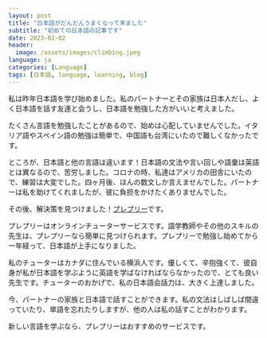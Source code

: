 ```yaml
---
layout: post
title: "日本語がだんだんうまくなって来ました"
subtitle: "初めての日本語の記事です"
date: 2023-02-02
header:
  image: /assets/images/climbing.jpeg
language: ja
categories: [Language]
tags: [日本語, language, learning, blog]
---
```


私は昨年日本語を学び始めました。私のパートナーとその家族は日本人だし、よく日本語を話す友達と会うし、日本語を勉強した方がいいと考えました。

たくさん言語を勉強したことがあるので、始めは心配していませんでした。イタリア語やスペイン語の勉強は簡単で、中国語も台湾にいたので難しくなかったです。

ところが、日本語と他の言語は違います！日本語の文法や言い回しや語彙は英語とは異なるので、苦労しました。コロナの時、私達はアメリカの田舎にいたので、練習は大変でした。四ヶ月後、ほんの数文しか言えませんでした。パートナーは私を助けてくれましたが、彼に負担をかけたくありませんでした。

その後、解決策を見つけました！[プレプリー](https://preply.com/en/?pref=MTU2OTIxNQ==)です。

プレプリーはオンラインチューターサービスです。語学教師やその他のスキルの先生は、プレプリーなら簡単に見つけられます。プレプリーで勉強し始めてから一年経って、日本語が上手になりました。

私のチューターはカナダに住んでいる横浜人です。優しくて、辛抱強くて、彼自身が私が日本語を学ぶように英語を学ばなければならなかったので、とても良い先生です。チューターのおかげで、私の日本語会話力は、大きく上達しました。

今、パートナーの家族と日本語で話すことができます。私の文法はしばしば間違っていたり、単語を忘れたりしますが、他の人は私の話すことがわかります。

新しい言語を学ぶなら、プレプリーはおすすめのサービスです。